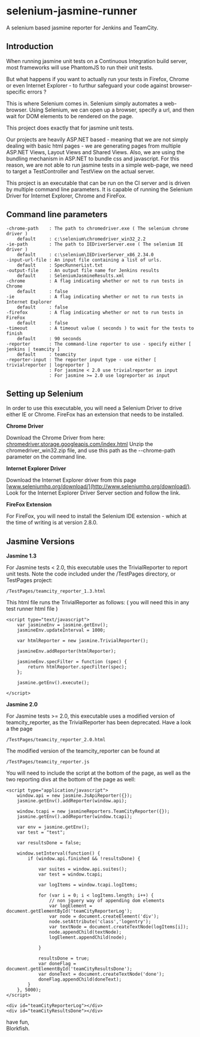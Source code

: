 selenium-jasmine-runner
=======================

A selenium based jasmine reporter for Jenkins and TeamCity.

Introduction
---

When running jasmine unit tests on a Continuous Integration build server, most frameworks will use PhantomJS to run their unit tests.  

But what happens if you want to actually run your tests in Firefox, Chrome or even Internet Explorer - to furthur safeguard your code against browser-specific errors ?

This is where Selenium comes in.  Selenium simply automates a web-browser.  Using Selenium, we can open up a browser, specify a url, and then wait for DOM elements to be rendered on the page.

This project does exactly that for jasmine unit tests.

Our projects are heavily ASP.NET based - meaning that we are not simply dealing with basic html pages - we are generating pages from multiple ASP.NET Views, Layout Views and Shared Views.  Also, we are using the bundling mechanism in ASP.NET to bundle css and javascript.  For this reason, we are not able to run jasmine tests in a simple web-page, we need to target a TestController and TestView on the actual server.

This project is an executable that can be run on the CI server and is driven by multiple command line parameters.  It is capable of running the Selenium Driver for Internet Explorer, Chrome and FireFox.

Command line parameters
---

    -chrome-path    : The path to chromedriver.exe ( The selenium chrome driver )
        default     : c:\selenium\chromedriver_win32_2.2
    -ie-path        : The path to IEDriverServer.exe ( The selenium IE driver )
        default     : c:\selenium\IEDriverServer_x86_2.34.0
    -input-url-file : An input file containing a list of urls.
        default     : SpecRunnerList.txt
    -output-file    : An output file name for Jenkins results 
        default     : SeleniumJasmineResults.xml
    -chrome         : A flag indicating whether or not to run tests in Chrome
        default     : false
    -ie             : A flag indicating whether or not to run tests in Internet Explorer
        default     : false
    -firefox        : A flag indicating whether or not to run tests in FireFox
        default     : false
    -timeout        : A timeout value ( seconds ) to wait for the tests to finish
        default     : 90 seconds
    -reporter       : The command-line reporter to use - specify either [ jenkins | teamcity ]
        default     : teamcity
    -reporter-input : The reporter input type - use either [ trivialreporter | logreporter ]
                    : For jasmine < 2.0 use trivialreporter as input
                    : For jasmine >= 2.0 use logreporter as input

Setting up Selenium
---

In order to use this executable, you will need a Selenium Driver to drive either IE or Chrome.  FireFox has an extension that needs to be installed.

**Chrome Driver** 

Download the Chrome Driver from here: [chromedriver.storage.googleapis.com/index.html](http://chromedriver.storage.googleapis.com/index.html)
Unzip the chromedriver_win32.zip file, and use this path as the --chrome-path parameter on the command line.

**Internet Explorer Driver**

Download the Internet Explorer driver from this page [www.seleniumhq.org/download/](http://www.seleniumhq.org/download/).  
Look for the Internet Explorer Driver Server section and follow the link.

**FireFox Extension**

For FireFox, you will need to install the Selenium IDE extension - which at the time of writing is at version 2.8.0.

Jasmine Versions
---

**Jasmine 1.3**

For Jasmine tests < 2.0, this executable uses the TrivialReporter to report unit tests.  Note the code included under the /TestPages directory, or TestPages project:  

    /TestPages/teamcity_reporter_1.3.html
    
This html file runs the TrivialReporter as follows: ( you will need this in any test runner html file )

    <script type="text/javascript">
        var jasmineEnv = jasmine.getEnv();
        jasmineEnv.updateInterval = 1000;

        var htmlReporter = new jasmine.TrivialReporter();

        jasmineEnv.addReporter(htmlReporter);

        jasmineEnv.specFilter = function (spec) {
            return htmlReporter.specFilter(spec);
        };

        jasmine.getEnv().execute();
    
    </script>  


**Jasmine 2.0**

For Jasmine tests >= 2.0, this executable uses a modified version of teamcity_reporter, as the TrivialReporter has been deprecated.  Have a look a the page

    /TestPages/teamcity_reporter_2.0.html
    
The modified version of the teamcity_reporter can be found at 

    /TestPages/teamcity_reporter.js

You will need to include the script at the bottom of the page, as well as the two reporting divs at the bottom of the page as well:

    <script type="application/javascript">
        window.api = new jasmine.JsApiReporter({});
        jasmine.getEnv().addReporter(window.api);

        window.tcapi = new jasmineReporters.TeamCityReporter({});
        jasmine.getEnv().addReporter(window.tcapi);

        var env = jasmine.getEnv();
        var test = "test";

        var resultsDone = false;
        
        window.setInterval(function() {
            if (window.api.finished && !resultsDone) {

                var suites = window.api.suites();
                var test = window.tcapi;

                var logItems = window.tcapi.logItems;

                for (var i = 0; i < logItems.length; i++) {
                    // non jquery way of appending dom elements
                    var logElement = document.getElementById('teamCityReporterLog');
                    var node = document.createElement('div');
                    node.setAttribute('class','logentry');
                    var textNode = document.createTextNode(logItems[i]);
                    node.appendChild(textNode);
                    logElement.appendChild(node);

                }

                resultsDone = true;
                var doneFlag = document.getElementById('teamCityResultsDone');
                var doneText = document.createTextNode('done');
                doneFlag.appendChild(doneText);
            }
        }, 5000);
    </script>

    <div id="teamCityReporterLog"></div>
    <div id="teamCityResultsDone"></div>
    



have fun,  
Blorkfish.